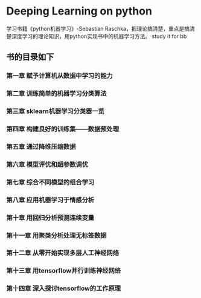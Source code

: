 # Deeping Learning on python

学习书籍《python机器学习》-Sebastian Raschka，把理论搞清楚，重点是搞清楚深度学习的理论知识，用python实现书中的机器学习方法。 study it for bb

## 书的目录如下

### 第一章 赋予计算机从数据中学习的能力

### 第二章 训练简单的机器学习分类算法

### 第三章 sklearn机器学习分类器一览

### 第四章 构建良好的训练集——数据预处理

### 第五章 通过降维压缩数据

### 第六章 模型评优和超参数调优

### 第七章 综合不同模型的组合学习

### 第八章 应用机器学习于情感分析

### 第十章 用回归分析预测连续变量

### 第十一章 用聚类分析处理无标签数据

### 第十二章 从零开始实现多层人工神经网络

### 第十三章 用tensorflow并行训练神经网络

### 第十四章 深入探讨tensorflow的工作原理

